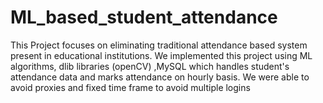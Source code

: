 # ML_based_student_attendance
This Project focuses on eliminating traditional attendance based system present in educational institutions. We implemented this project using ML algorithms, dlib libraries (openCV) ,MySQL which handles student's attendance data and marks attendance on hourly basis. We were able to avoid proxies and fixed time frame to avoid multiple logins
